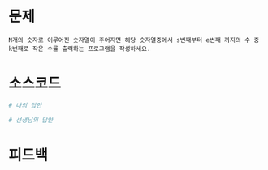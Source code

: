 # 문제
~~~
N개의 숫자로 이루어진 숫자열이 주어지면 해당 숫자열중에서 s번째부터 e번째 까지의 수 중
k번째로 작은 수를 출력하는 프로그램을 작성하세요.
~~~
# 소스코드
~~~python
# 나의 답안

~~~
~~~python
# 선생님의 답안

~~~
# 피드백
~~~

~~~
